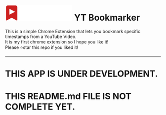 # <img src='https://github.com/ArchontisKostis/yt-bookmarker-extension/blob/v1.0.0/assets/logoHQ.png' style='height: 50px'> YT Bookmarker
This is a simple Chrome Extension that lets you bookmark specific timestamps from a YouTube Video. 
<br>It is my first chrome extension so I hope you like it!<br>
Please ⭐star this repo if you liked it!
<hr>

# THIS APP IS UNDER DEVELOPMENT. 
# THIS README.md FILE IS NOT COMPLETE YET.
